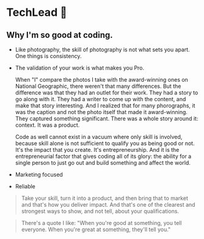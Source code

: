 # TechLead :smiling_face_with_three_hearts:

## Why I'm so good at coding. 
- Like photography, the skill of photography is not what sets you apart. One things is consistency. 
- The validation of your work is what makes you Pro. 
  
    When "I" compare the photos I take with the award-winning ones on National Geographic, there weren't that many differences. But the difference was that they had an outlet for their work. They had a story to go along with it. They had a writer to come up with the content, and make that story interesting. And I realized that for many phorographs, it was the caption and not the photo itself that made it award-winning. They captured something significant. There was a whole story around it: context. It was a product. 
    
    Code as well cannot exist in a vacuum where only skill is involved, because skill alone is not sufficient to qualify you as being good or not. It's the impact that you create. It's entrepreneurship. And it is the entrepreneurial factor that gives coding all of its glory: the ability for a single person to just go out and build something and affect the world. 

- Marketing focused 
- Reliable 

> Take your skill, turn it into a product, and then bring that to market and that's how you deliver impact. And that's one of the clearest and strongest ways to show, and not tell, about your qualifications. 

> There's a quote I like: "When you're good at something, you tell everyone. When you're great at something, they'll tell you."
